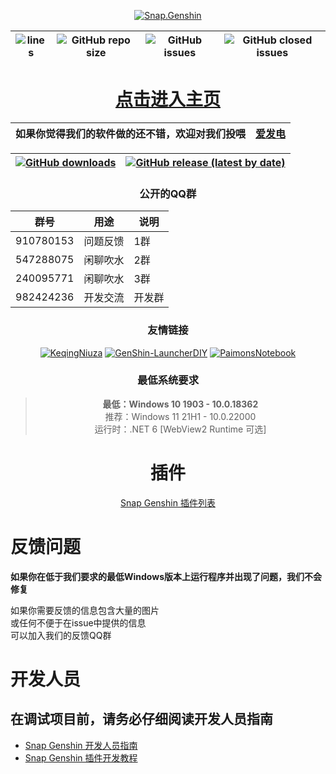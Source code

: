 <div align="center"> 

[![Snap.Genshin](https://socialify.git.ci/DGP-Studio/Snap.Genshin/image?description=1&font=Inter&forks=1&language=1&logo=https%3A%2F%2Fgithub.com%2FDGP-Studio%2FSnap.Genshin%2Fblob%2Fmain%2FDesign%2FSGLogo.png%3Fraw%3Dtrue&pattern=Signal&stargazers=1&theme=Dark)](https://github.com/DGP-Studio/Snap.Genshin/stargazers)

|![lines](https://img.shields.io/tokei/lines/github/DGP-Studio/Snap.Genshin?style=flat-square)|![GitHub repo size](https://img.shields.io/github/repo-size/DGP-Studio/Snap.Genshin?style=flat-square)|![GitHub issues](https://img.shields.io/github/issues/DGP-Studio/Snap.Genshin?style=flat-square)|![GitHub closed issues](https://img.shields.io/github/issues-closed/DGP-Studio/Snap.Genshin?style=flat-square)|
|-|-|-|-|

# [点击进入主页](https://www.snapgenshin.com/home/)

|如果你觉得我们的软件做的还不错，欢迎对我们投喂|[爱发电](https://afdian.net/@DismissedLight)|
|-|-|

|[![GitHub downloads](https://img.shields.io/github/downloads/DGP-Studio/Snap.Genshin/total?style=flat-square)](https://github.com/DGP-Studio/Snap.Genshin/releases)|[![GitHub release (latest by date)](https://img.shields.io/github/downloads/DGP-studio/Snap.Genshin/latest/total?style=flat-square)](https://github.com/DGP-Studio/Snap.Genshin/releases/latest)|
|-|-|

### 公开的QQ群

|群号|用途|说明|
|-|-|-|
|910780153|问题反馈|1群|
|547288075|闲聊吹水|2群|
|240095771|闲聊吹水|3群|
|982424236|开发交流|开发群|


### 友情链接

[![KeqingNiuza](https://img.shields.io/badge/Scighost-KeqingNiuza-red/total?style=flat-square)](https://github.com/Scighost/KeqingNiuza)
[![GenShin-LauncherDIY](https://img.shields.io/badge/DawnFz-GenShin_LauncherDIY-red/total?style=flat-square)](https://github.com/DawnFz/GenShin-LauncherDIY)
[![PaimonsNotebook](https://img.shields.io/badge/QooLianyi-PaimonsNotebook-red/total?style=flat-square)](https://github.com/QooLianyi/PaimonsNotebook)

### 最低系统要求

> **最低：Windows 10 1903 - 10.0.18362**  
> 推荐：Windows 11 21H1 - 10.0.22000  
> 运行时：.NET 6 [WebView2 Runtime 可选]  

# 插件

[Snap Genshin 插件列表](/Plugins/README.md)

</div>

# 反馈问题

**如果你在低于我们要求的最低Windows版本上运行程序并出现了问题，我们不会修复**  

如果你需要反馈的信息包含大量的图片  
或任何不便于在issue中提供的信息  
可以加入我们的反馈QQ群

# 开发人员

## **在调试项目前，请务必仔细阅读开发人员指南**

* [Snap Genshin 开发人员指南](/Developer/DeveloperGuide.md)
* [Snap Genshin 插件开发教程](/Developer/PluginTutorial.md)